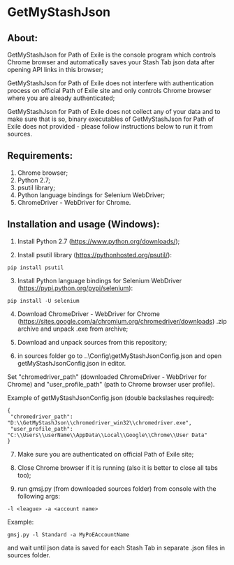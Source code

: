 # GetMyStashJson
## About:

GetMyStashJson for Path of Exile is the console program which controls Chrome browser and automatically saves your Stash Tab json data after opening API links in this browser;

GetMyStashJson for Path of Exile does not interfere with authentication process on official Path of Exile site and only controls Chrome browser where you are already authenticated;

GetMyStashJson for Path of Exile does not collect any of your data and to make sure that is so, binary executables of GetMyStashJson for Path of Exile does not provided - please follow instructions below to run it from sources.

## Requirements:

1. Chrome browser;
2. Python 2.7;
3. psutil library;
4. Python language bindings for Selenium WebDriver;
5. ChromeDriver - WebDriver for Chrome.

## Installation and usage (Windows):

1. Install Python 2.7 (https://www.python.org/downloads/);

2. Install psutil library (https://pythonhosted.org/psutil/):
```
pip install psutil
```

3. Install Python language bindings for Selenium WebDriver (https://pypi.python.org/pypi/selenium):
```
pip install -U selenium
```

4. Download ChromeDriver - WebDriver for Chrome (https://sites.google.com/a/chromium.org/chromedriver/downloads) .zip archive and unpack .exe from archive;

5. Download and unpack sources from this repository;

6. in sources folder go to ..\Config\getMyStashJsonConfig.json and open getMyStashJsonConfig.json in editor. 

 Set "chromedriver_path" (downloaded ChromeDriver - WebDriver for Chrome) and "user_profile_path" (path to Chrome browser user profile).
 
 Example of getMyStashJsonConfig.json (double backslashes required):
 ```
 {
  "chromedriver_path": "D:\\GetMyStashJson\\chromedriver_win32\\chromedriver.exe",
  "user_profile_path": "C:\\Users\\userName\\AppData\\Local\\Google\\Chrome\\User Data"
}
```

7. Make sure you are authenticated on official Path of Exile site;

8. Close Chrome browser if it is running (also it is better to close all tabs too);

9. run gmsj.py (from downloaded sources folder) from console with the following args:
```
-l <league> -a <account name>
```

Example:
```
gmsj.py -l Standard -a MyPoEAccountName
```

and wait until json data is saved for each Stash Tab in separate .json files in sources folder. 






